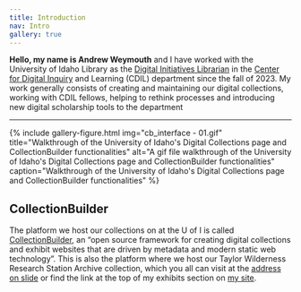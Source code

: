 ```yaml
---
title: Introduction
nav: Intro
gallery: true
---
```


**Hello, my name is Andrew Weymouth** and I have worked with the University of Idaho Library as the [Digital Initiatives Librarian](https://www.lib.uidaho.edu/about/people/aweymouth.html) in the [Center for Digital Inquiry](https://cdil.lib.uidaho.edu/) and Learning (CDIL) department since the fall of 2023. My work generally consists of creating and maintaining our digital collections, working with CDIL fellows, helping to rethink processes and introducing new digital scholarship tools to the department

-------------

{% include gallery-figure.html img="cb_interface - 01.gif" title="Walkthrough of the University of Idaho's Digital Collections page and CollectionBuilder functionalities" alt="A gif file walkthrough of the University of Idaho's Digital Collections page and CollectionBuilder functionalities" caption="Walkthrough of the University of Idaho's Digital Collections page and CollectionBuilder functionalities" %}

## CollectionBuilder

The platform we host our collections on at the U of I is called [CollectionBuilder](https://collectionbuilder.github.io/),  an “open source framework for creating digital collections and exhibit websites that are driven by metadata and modern static web technology”. This is also the platform where we host our Taylor Wilderness Research Station Archive collection, which you all can visit at the [address on slide](https://thecdil.github.io/taylor-archive) or find the link at the top of my exhibits section on [my site](https://aweymo.github.io/base).
